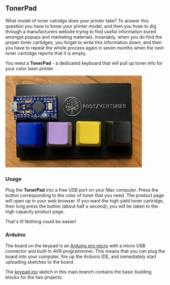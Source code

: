 ## TonerPad

What model of toner catridge does your printer take? To answer this question you have to know your printer model, and then you hvae to dig through a manufacturers website trying to find useful information bured amongst popups and marketing materials. Invariably, when you do find the proper toner cartidges, you forget to write this information down; and then you have to repeat the whole process again in seven months when the next toner cartridge reports that it is empty.

You need a **TonerPad** - a dedicated keyboard that will pull up toner info for your color laser printer.

![](media/tonerpad.png)

### Usage

Plug the **TonerPad** into a free USB port on your Mac computer. Press the button corresponding to the color of toner that you need. The product page will open up in your web browser. If you want the high yield toner cartridge, then long press the button (about half a second); you will be taken to the high capacity product page.

That's it! Nothing could be easier!

### Arduino

The board on the keypad is an [Arduino pro micro](https://deskthority.net/wiki/Arduino_Pro_Micro) with a micro USB connector and built-in AVR programmmer. This means that you can plug the board into your computer, fire up the Arduino IDE, and immediately start uploading sketches to the board.

The [keypad.ino](keypad/keypad.ino) sketch in this main branch contains the basic building blocks for the two projects.